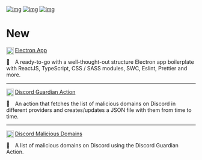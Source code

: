 [![img](https://img.shields.io/badge/support%20me%20on-patreon-61ffca?style=for-the-badge&labelColor=1C1E26&logo=patreon)](https://www.patreon.com/daltonmenezes)
[![img](https://img.shields.io/badge/join-electron%20brazil-61ffca?style=for-the-badge&labelColor=1C1E26&logo=discord)](https://discord.gg/wuTV99WVva)
[![img](https://img.shields.io/badge/follow%20me%20on-instagram-61ffca?style=for-the-badge&labelColor=1C1E26&logo=instagram)](https://www.instagram.com/dalton.menezes/)

# New

<img src="https://github.com/daltonmenezes/electron-app/raw/main/docs/images/bullet.svg" width="20" align="left" />[Electron App](https://github.com/daltonmenezes/electron-app)

💅 A ready-to-go with a well-thought-out structure Electron app boilerplate<br/>with ReactJS, TypeScript, CSS / SASS modules, SWC, Eslint, Prettier and more.

<hr/>

<img src="https://github.com/daltonmenezes/discord-guardian-action/raw/main/logo.svg" width="20" align="left" />[Discord Guardian Action](https://github.com/daltonmenezes/discord-guardian-action)

🤖 An action that fetches the list of malicious domains on Discord in<br/>different providers and creates/updates a JSON file with them from time to time.

<hr/>

<img src="https://github.com/daltonmenezes/discord-guardian-action/raw/main/logo.svg" width="20" align="left" />[Discord Malicious Domains](https://github.com/daltonmenezes/discord-malicious-domains)

🤖 A list of malicious domains on Discord using the Discord Guardian Action.
